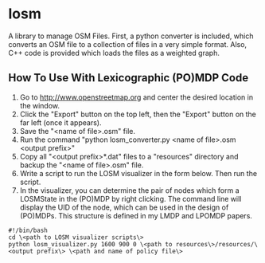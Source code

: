 losm
====

A library to manage OSM Files. First, a python converter is included, which converts an OSM file to a collection of files in a very simple format. Also, C++ code is provided which loads the files as a weighted graph.

How To Use With Lexicographic (PO)MDP Code
------------------------------------------

1. Go to http://www.openstreetmap.org and center the desired location in the window.
2. Click the "Export" button on the top left, then the "Export" button on the far left (once it appears).
3. Save the "\<name of file\>.osm" file.
4. Run the command "python losm_converter.py \<name of file\>.osm \<output prefix\>"
5. Copy all "\<output prefix\>*.dat" files to a "resources" directory and backup the "\<name of file\>.osm" file.
6. Write a script to run the LOSM visualizer in the form below. Then run the script.
7. In the visualizer, you can determine the pair of nodes which form a LOSMState in the (PO)MDP by right clicking. The command line will display the UID of the node, which can be used in the design of (PO)MDPs. This structure is defined in my LMDP and LPOMDP papers.
```
#!/bin/bash
cd \<path to LOSM visualizer scripts\>
python losm_visualizer.py 1600 900 0 \<path to resources\>/resources/\<output prefix\> \<path and name of policy file\>
```
